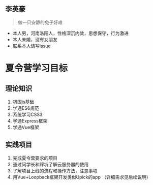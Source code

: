 ## 李英豪
> 做一只安静的兔子好难  
* 本人男，河南洛阳人，性格深沉内敛，思想保守，行为激进
* 本人未婚，没有女朋友
* 联系本人请写issue

# 夏令营学习目标

## 理论知识
1. 巩固js基础
2. 学通ES6规范
3. 系统学习CSS3
4. 学通Express框架
5. 学通Vue框架

## 实践项目
1. 完成夏令营要求的项目
2. 通过问学长和踩坑了解云服务器的使用
3. 了解项目上线的流程和操作方法，注意事项
4. 用Vue+Loopback框架开发类似Upick的app （详细需求见后续说明）